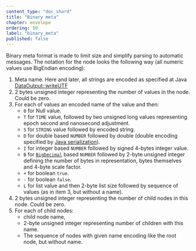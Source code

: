 ```yaml
---
content_type: "doc_shard"
title: "Binary meta"
chapter: envelope
ordering: 50
label: "binary_meta"
published: false
---
```

Binary meta format is made to limit size and simplify parsing to automatic messages. The notation for the node looks the following way (all numeric values use BigEndian encoding):

1. Meta name. Here and later, all strings are encoded as specified at Java [DataOutput::writeUTF](https://docs.oracle.com/javase/7/docs/api/java/io/DataOutput.html#writeUTF(java.lang.String))
2. 2 bytes unsigned integer representing the number of values in the node. Could be zero.
3. For each of values an encoded name of the value and then:
    * `0` for Null value.
    * `T` for `TIME` value, followed by two unsigned long values representing epoch second and nanosecond adjustment.
    * `S` for `STRING` value followed by encoded string.
    * `D` for double based `NUMBER` followed by double (double encoding specified by [Java serialization](https://docs.oracle.com/javase/8/docs/api/java/io/DataOutput.html#writeDouble-double-)).
    * `I` for integer based `NUMBER` followed by signed 4-bytes integer value.
    * `B` for [`BigDecimal`](https://docs.oracle.com/javase/8/docs/api/java/math/BigDecimal.html) based `NUMBER` followed by 2-byte unsigned integer defining the number of bytes in representation, bytes themselves and 4-byte scale factor.
    * `+` for boolean `true`.
    * `-` for boolean `false`.
    * `L` for list value and then 2-byte list size followed by sequence of values (as in item 3, but without a name).
4. 2 bytes unsigned integer representing the number of child nodes in this node. Could be zero.
5. For each of child nodes:
    * child node name,
    * 2-byte unsigned integer representing number of children with this name.
    * The sequence of nodes with given name encoding like the root node, but without name.